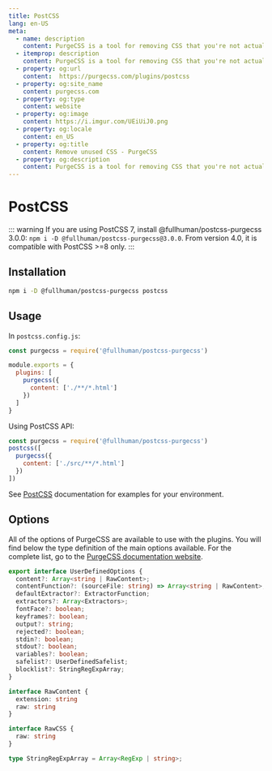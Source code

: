 ```yaml
---
title: PostCSS
lang: en-US
meta:
  - name: description
    content: PurgeCSS is a tool for removing CSS that you're not actually using in your project. You can use it with postcss with a plugin.
  - itemprop: description
    content: PurgeCSS is a tool for removing CSS that you're not actually using in your project. You can use it with postcss with a plugin.
  - property: og:url
    content:  https://purgecss.com/plugins/postcss
  - property: og:site_name
    content: purgecss.com
  - property: og:type
    content: website
  - property: og:image
    content: https://i.imgur.com/UEiUiJ0.png
  - property: og:locale
    content: en_US
  - property: og:title
    content: Remove unused CSS - PurgeCSS
  - property: og:description
    content: PurgeCSS is a tool for removing CSS that you're not actually using in your project. You can use it with postcss with a plugin.
---
```


# PostCSS

::: warning
If you are using PostCSS 7, install @fullhuman/postcss-purgecss 3.0.0: `npm i -D @fullhuman/postcss-purgecss@3.0.0`.
From version 4.0, it is compatible with PostCSS >=8 only.
:::

## Installation

```sh
npm i -D @fullhuman/postcss-purgecss postcss
```

## Usage

In `postcss.config.js`:

```js
const purgecss = require('@fullhuman/postcss-purgecss')

module.exports = {
  plugins: [
    purgecss({
      content: ['./**/*.html']
    })
  ]
}
```

Using PostCSS API:

```js
const purgecss = require('@fullhuman/postcss-purgecss')
postcss([
  purgecss({
    content: ['./src/**/*.html']
  })
])
```

See [PostCSS](https://github.com/postcss/postcss) documentation for examples for your environment.

## Options

All of the options of PurgeCSS are available to use with the plugins.
You will find below the type definition of the main options available. For the complete list, go to the [PurgeCSS documentation website](https://www.purgecss.com/configuration.html#options).

```ts
export interface UserDefinedOptions {
  content?: Array<string | RawContent>;
  contentFunction?: (sourceFile: string) => Array<string | RawContent>;
  defaultExtractor?: ExtractorFunction;
  extractors?: Array<Extractors>;
  fontFace?: boolean;
  keyframes?: boolean;
  output?: string;
  rejected?: boolean;
  stdin?: boolean;
  stdout?: boolean;
  variables?: boolean;
  safelist?: UserDefinedSafelist;
  blocklist?: StringRegExpArray;
}

interface RawContent {
  extension: string
  raw: string
}

interface RawCSS {
  raw: string
}

type StringRegExpArray = Array<RegExp | string>;
```
